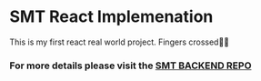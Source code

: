 # SMT React Implemenation

This is my first react real world project. Fingers crossed🤞🏾

### For more details please visit the [SMT BACKEND REPO](https://github.com/v4mpc/smt)
